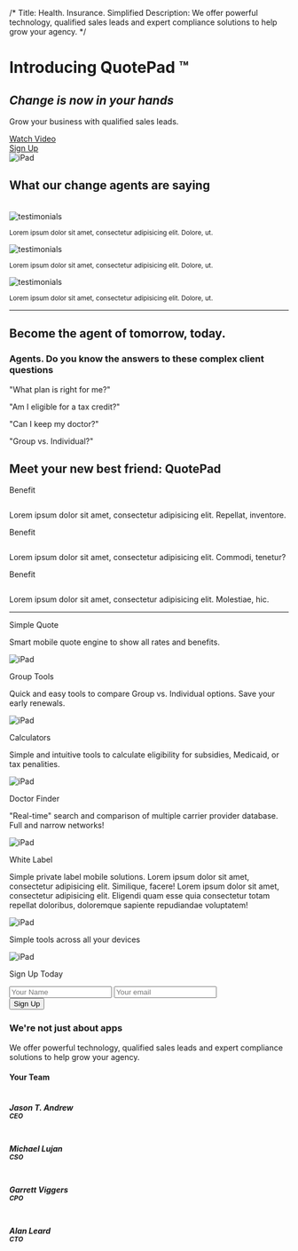 /*
Title: Health. Insurance. Simplified
Description: We offer powerful technology, qualified sales leads and expert compliance solutions to help grow your agency.
*/

<!-- <div class="jumbotron text-center">
	<h1>Sell More. Sell Easier.  Sell Well.</h1>
	<div class="video-container">
		<iframe src="//player.vimeo.com/video/88558047?title=0&amp;byline=0&amp;portrait=0&amp;color=e3e3e3" width="600" height="338" frameborder="0" webkitallowfullscreen mozallowfullscreen allowfullscreen></iframe>
	</div>
	<h2>Grow your business with qualified sales leads.</h2>
	<a href="#" class="btn btn-lg btn-danger">Sign Up</a>
</div> -->

<div class="jumbotron">
	<div class="container">
		<div class="row">
			<div class="col-sm-5">
				<h1>Introducing QuotePad &trade;</h1>
				<h2 class="text-danger"><em>Change is now in your hands</em></h2>
				<p class="lead">Grow your business with qualified sales leads.</p>
				<div class="row">
					<div class="col-xs-6">
						<a href="#" class="btn btn-hg btn-info btn-block">Watch Video <span class="fui-triangle-right-large"></span></a>
					</div>
					<div class="col-xs-6">
						<a href="#" class="btn btn-hg btn-danger btn-block">Sign Up <span class="fui-triangle-down"></span></a>
					</div>
				</div>
			</div>
			<div class="col-sm-7">
				<img src="themes/flat-ui/images/ipad-horizontal.svg" class="img-responsive" alt="iPad">
			</div>
		</div>
	</div>
</div>

<section id="testimonials">
	<div class="container">
		<h2 class="text-center">What our change agents are saying</h2><br>
		<div class="row">
			<div class="col-sm-2 col-md-4">
				<div class="row">
					<div class="col-xs-4">
						<img src="holder.js/100x100" class="img-responsive img-circle" alt="testimonials">
					</div>
					<div class="col-xs-8">
						<p><small>Lorem ipsum dolor sit amet, consectetur adipisicing elit. Dolore, ut.</small></p>
					</div>
				</div>
			</div>
			<div class="col-sm-2 col-md-4">
				<div class="row">
					<div class="col-xs-4">
						<img src="holder.js/100x100" class="img-responsive img-circle" alt="testimonials">
					</div>
					<div class="col-xs-8">
						<p><small>Lorem ipsum dolor sit amet, consectetur adipisicing elit. Dolore, ut.</small></p>
					</div>
				</div>
			</div>
			<div class="col-sm-2 col-md-4">
				<div class="row">
					<div class="col-xs-4">
						<img src="holder.js/100x100" class="img-responsive img-circle" alt="testimonials">
					</div>
					<div class="col-xs-8">
						<p><small>Lorem ipsum dolor sit amet, consectetur adipisicing elit. Dolore, ut.</small></p>
					</div>
				</div>
			</div>
		</div>
	</div>
</section>

<hr>

<section id="benefits" class="text-center">
	<div class="container">
		<div class="row text-center">
			<h2>Become the agent of tomorrow, today.</h2>
			<h3>Agents.  Do you know the answers to these complex client questions</h3>
			<div class="col-sm-3">
				<p class="lead">"What plan is right for me?"</p>
			</div>
			<div class="col-sm-3">
				<p class="lead">"Am I eligible for a tax credit?"</p>
			</div>
			<div class="col-sm-3">
				<p class="lead">"Can I keep my doctor?"</p>
			</div>
			<div class="col-sm-3">
				<p class="lead">"Group vs. Individual?"</p>
			</div>
		</div>
		<div class="row">
			<h2 class="text-center">Meet your new best friend: QuotePad</h2>
			<div class="col-sm-2 col-md-4">
				<p class="lead">Benefit</p>
				<img src="themes/flat-ui/images/icons/calculator.svg" class="img-responsive center-block" alt=""><br>
				<p>Lorem ipsum dolor sit amet, consectetur adipisicing elit. Repellat, inventore.</p>
			</div>
			<div class="col-sm-2 col-md-4">
				<p class="lead">Benefit</p>
				<img src="themes/flat-ui/images/icons/responsive.svg" class="img-responsive center-block" alt=""><br>
				<p>Lorem ipsum dolor sit amet, consectetur adipisicing elit. Commodi, tenetur?</p>
			</div>
			<div class="col-sm-2 col-md-4">
				<p class="lead">Benefit</p>
				<img src="themes/flat-ui/images/icons/shield.svg" class="img-responsive center-block" alt=""><br>
				<p>Lorem ipsum dolor sit amet, consectetur adipisicing elit. Molestiae, hic.</p>
			</div>
		</div>
	</div>
</section>

<hr>

<section id="simple-quote">
	<div class="container">
		<div class="row">
			<div class="col-sm-4 col-md-offset-2">
				<p class="lead text-danger">Simple Quote</p>
				<p>Smart mobile quote engine to show all rates and benefits.</p>
			</div>
			<div class="col-sm-4">
				<img src="themes/flat-ui/images/ipad.svg" class="img-responsive" alt="iPad">
			</div>
		</div>
	</div>
</section>

<section id="group-tools">
	<div class="container">
		<div class="row">
			<div class="col-sm-4 col-md-push-4 col-md-offset-2">
				<p class="lead text-danger">Group Tools</p>
				<p>Quick and easy tools to compare Group vs. Individual options.  Save your early renewals.</p>
			</div>
			<div class="col-sm-4 col-md-pull-4">
				<img src="themes/flat-ui/images/ipad.svg" class="img-responsive" alt="iPad">
			</div>
		</div>
	</div>
</section>

<section id="calculators">
	<div class="container">
		<div class="row">
			<div class="col-sm-4 col-md-offset-2">
				<p class="lead text-danger">Calculators</p>
				<p>Simple and intuitive tools to calculate eligibility for subsidies, Medicaid, or tax penalities.</p>
			</div>
			<div class="col-sm-4">
				<img src="themes/flat-ui/images/ipad.svg" class="img-responsive" alt="iPad">
			</div>
		</div>
	</div>
</section>

<section id="doctor-finder">
	<div class="container">
		<div class="row">
			<div class="col-sm-4 col-md-push-4 col-md-offset-2">
				<p class="lead text-danger">Doctor Finder</p>
				<p>"Real-time" search and comparison of multiple carrier provider database.  Full and narrow networks!</p>
			</div>
			<div class="col-sm-4 col-md-pull-4">
				<img src="themes/flat-ui/images/ipad.svg" class="img-responsive" alt="iPad">
			</div>
		</div>
	</div>
</section>

<section id="white-label">
	<div class="container">
		<div class="row">
			<div class="col-sm-4 col-md-offset-2">
				<p class="lead text-danger">White Label</p>
				<p>Simple private label mobile solutions. Lorem ipsum dolor sit amet, consectetur adipisicing elit. Similique, facere! Lorem ipsum dolor sit amet, consectetur adipisicing elit. Eligendi quam esse quia consectetur totam repellat doloribus, doloremque sapiente repudiandae voluptatem!</p>
			</div>
			<div class="col-sm-4">
				<img src="themes/flat-ui/images/ipad.svg" class="img-responsive" alt="iPad">
			</div>
		</div>
	</div>
</section>

<section id="sign-up" class="text-center">
	<div class="container">
		<div class="row">
			<div class="col-sm-6">
				<p class="lead">Simple tools across all your devices</p>
				<img src="themes/flat-ui/images/ifamily.svg" class="img-responsive" alt="iPad">
			</div>
			<div class="col-sm-4 col-md-offset-1">
				<p class="lead">Sign Up Today</p>
				<form action="" class="sign-up">
					<div class="form-group">
						<input type="email" class="form-control input-hg" id="Name" placeholder="Your Name">
						<input type="email" class="form-control input-hg" id="email" placeholder="Your email">
					</div>
					<button type="submit" class="btn btn-hg btn-danger btn-block">Sign Up</button>
				</form>
			</div>
		</div>
	</div>
</section>

<section id="about" class="text-center">
	<div class="container">
		<div class="row">
			<div class="col-xs-12">
				<h3>We're not just about apps</h3>
				<p class="lead">We offer powerful technology, qualified sales leads and expert compliance solutions to help grow your agency.</p>
				<div class="row text-center">
					<h4 class="text-center">Your Team</h4>
					<div class="col-sm-3">
						<img src="holder.js/200x200" class="img-responsive img-circle center-block" alt="">
						<h5>Jason T. Andrew <br><small>CEO</small></h5>
					</div>
					<div class="col-sm-3">
						<img src="holder.js/200x200" class="img-responsive img-circle center-block" alt="">
						<h5>Michael Lujan <br><small>CSO</small></h5>
					</div>
					<div class="col-sm-3">
						<img src="holder.js/200x200" class="img-responsive img-circle center-block" alt="">
						<h5>Garrett Viggers <br><small>CPO</small></h5>
					</div>
					<div class="col-sm-3">
						<img src="holder.js/200x200" class="img-responsive img-circle center-block" alt="">
						<h5>Alan Leard <br><small>CTO</small></h5>
					</div>
				</div>
			</div>
		</div>
	</div>
</section>
